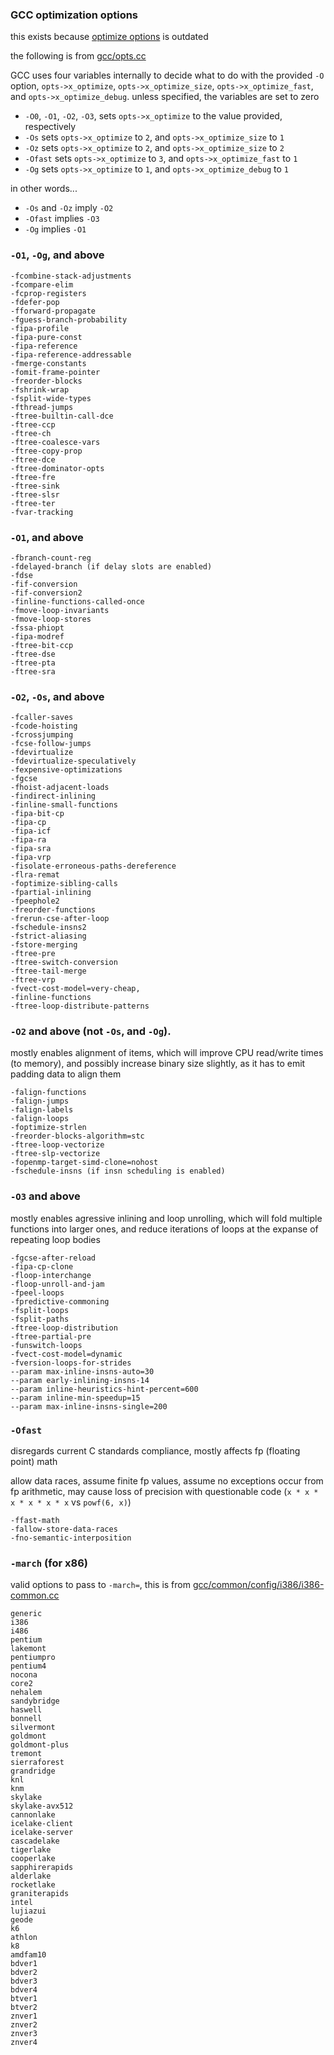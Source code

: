 ### GCC optimization options

this exists because [optimize options](https://gcc.gnu.org/onlinedocs/gcc/Optimize-Options.html) is outdated

the following is from [gcc/opts.cc](https://github.com/gcc-mirror/gcc/blob/master/gcc/opts.cc#L562-L698)

GCC uses four variables internally to decide what to do with the provided `-O` option, `opts->x_optimize`,
`opts->x_optimize_size`, `opts->x_optimize_fast`, and `opts->x_optimize_debug`. unless specified, the
variables are set to zero

 - `-O0`, `-O1`, `-O2`, `-O3`, sets `opts->x_optimize` to the value provided, respectively
 - `-Os` sets `opts->x_optimize` to `2`, and `opts->x_optimize_size` to `1`
 - `-Oz` sets `opts->x_optimize` to `2`, and `opts->x_optimize_size` to `2`
 - `-Ofast` sets `opts->x_optimize` to `3`, and `opts->x_optimize_fast` to `1`
 - `-Og` sets `opts->x_optimize` to `1`, and `opts->x_optimize_debug` to `1`

in other words...

 - `-Os` and `-Oz` imply `-O2`
 - `-Ofast` implies `-O3`
 - `-Og` implies `-O1`

### `-O1`, `-Og`, and above

```
-fcombine-stack-adjustments
-fcompare-elim
-fcprop-registers
-fdefer-pop
-fforward-propagate
-fguess-branch-probability
-fipa-profile
-fipa-pure-const
-fipa-reference
-fipa-reference-addressable
-fmerge-constants
-fomit-frame-pointer
-freorder-blocks
-fshrink-wrap
-fsplit-wide-types
-fthread-jumps
-ftree-builtin-call-dce
-ftree-ccp
-ftree-ch
-ftree-coalesce-vars
-ftree-copy-prop
-ftree-dce
-ftree-dominator-opts
-ftree-fre
-ftree-sink
-ftree-slsr
-ftree-ter
-fvar-tracking
```

### `-O1`, and above

```
-fbranch-count-reg
-fdelayed-branch (if delay slots are enabled)
-fdse
-fif-conversion
-fif-conversion2
-finline-functions-called-once
-fmove-loop-invariants
-fmove-loop-stores
-fssa-phiopt
-fipa-modref
-ftree-bit-ccp
-ftree-dse
-ftree-pta
-ftree-sra
```

### `-O2`, `-Os`, and above

```
-fcaller-saves
-fcode-hoisting
-fcrossjumping
-fcse-follow-jumps
-fdevirtualize
-fdevirtualize-speculatively
-fexpensive-optimizations
-fgcse
-fhoist-adjacent-loads
-findirect-inlining
-finline-small-functions
-fipa-bit-cp
-fipa-cp
-fipa-icf
-fipa-ra
-fipa-sra
-fipa-vrp
-fisolate-erroneous-paths-dereference
-flra-remat
-foptimize-sibling-calls
-fpartial-inlining
-fpeephole2
-freorder-functions
-frerun-cse-after-loop
-fschedule-insns2
-fstrict-aliasing
-fstore-merging
-ftree-pre
-ftree-switch-conversion
-ftree-tail-merge
-ftree-vrp
-fvect-cost-model=very-cheap,
-finline-functions
-ftree-loop-distribute-patterns
```

### `-O2` and above (not `-Os`, and `-Og`).

mostly enables alignment of items, which will improve CPU read/write times (to memory), and possibly increase binary size slightly,
as it has to emit padding data to align them

```
-falign-functions
-falign-jumps
-falign-labels
-falign-loops
-foptimize-strlen
-freorder-blocks-algorithm=stc
-ftree-loop-vectorize
-ftree-slp-vectorize
-fopenmp-target-simd-clone=nohost
-fschedule-insns (if insn scheduling is enabled)
```

### `-O3` and above

mostly enables agressive inlining and loop unrolling, which will fold multiple functions into larger ones, and reduce
iterations of loops at the expanse of repeating loop bodies

```
-fgcse-after-reload
-fipa-cp-clone
-floop-interchange
-floop-unroll-and-jam
-fpeel-loops
-fpredictive-commoning
-fsplit-loops
-fsplit-paths
-ftree-loop-distribution
-ftree-partial-pre
-funswitch-loops
-fvect-cost-model=dynamic
-fversion-loops-for-strides
--param max-inline-insns-auto=30
--param early-inlining-insns-14
--param inline-heuristics-hint-percent=600
--param inline-min-speedup=15
--param max-inline-insns-single=200
```

### `-Ofast`

disregards current C standards compliance, mostly affects fp (floating point) math

allow data races, assume finite fp values, assume no exceptions occur from fp arithmetic, may cause loss of precision
with questionable code (`x * x * x * x * x * x` vs `powf(6, x)`)

```
-ffast-math
-fallow-store-data-races
-fno-semantic-interposition
```

### `-march` (for x86)

valid options to pass to `-march=`, this is from [gcc/common/config/i386/i386-common.cc](https://github.com/gcc-mirror/gcc/blob/master/gcc/common/config/i386/i386-common.cc#L1917-L1969)

```
generic
i386
i486
pentium
lakemont
pentiumpro
pentium4
nocona
core2
nehalem
sandybridge
haswell
bonnell
silvermont
goldmont
goldmont-plus
tremont
sierraforest
grandridge
knl
knm
skylake
skylake-avx512
cannonlake
icelake-client
icelake-server
cascadelake
tigerlake
cooperlake
sapphirerapids
alderlake
rocketlake
graniterapids
intel
lujiazui
geode
k6
athlon
k8
amdfam10
bdver1
bdver2
bdver3
bdver4
btver1
btver2
znver1
znver2
znver3
znver4
```
